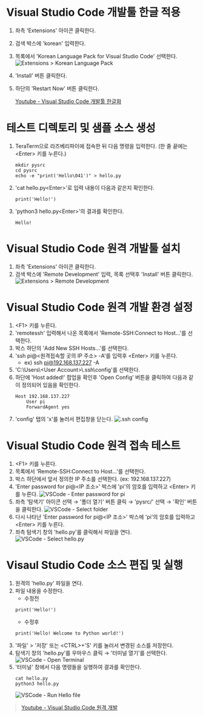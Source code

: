 # Visual Studio Code 개발툴 한글 적용

1. 좌측 'Extensions' 아이콘 클릭한다.
2. 검색 박스에 'korean' 입력한다.
3. 목록에서 'Korean Language Pack for Visual Studio Code' 선택한다.
   ![Extensions &gt; Korean Language Pack](../images/vscode-korean.jpg)
4. 'Install' 버튼 클릭한다.
5. 하단의 'Restart Now' 버튼 클릭한다.

   [Youtube - Visual Studio Code 개발툴 한글화](https://youtu.be/kx7kpDC5llg)


# 테스트 디렉토리 및 샘플 소스 생성

1. TeraTerm으로 라즈베리파이에 접속한 뒤 다음 명령을 입력한다. (한 줄 끝에는 &lt;Enter&gt; 키를 누른다.)
   <pre><code>mkdir pysrc
   cd pysrc
   echo -e "print('Hello\041')" &gt; hello.py</code>
   </pre>
2. 'cat hello.py&lt;Enter&gt;'로 입력 내용이 다음과 같은지 확인한다.
   <pre><code>print('Hello!')</code></pre>
3. 'python3 hello.py&lt;Enter&gt;'의 결과를 확인한다.
   <pre><code>Hello!</code></pre>


# Visual Studio Code 원격 개발툴 설치

1. 좌측 'Extensions' 아이콘 클릭한다.
2. 검색 박스에 'Remote Development' 입력, 목록 선택후 'Install' 버튼 클릭한다.
   ![Extensions &gt; Remote Development](../images/vscode-extensions-removedevelopment.jpg)


# Visual Studio Code 원격 개발 환경 설정

1. &lt;F1&gt; 키를 누른다.
2. 'remotessh' 입력해서 나온 목록에서 'Remote-SSH:Connect to Host...'를 선택한다.
3. 박스 하단의 'Add New SSH Hosts...'를 선택한다.
4. 'ssh pi@&lt;원격접속할 곳의 IP 주소&gt; -A'를 입력후 &lt;Enter&gt; 키를 누른다.
   * ex) ssh pi@192.168.137.227 -A
5. 'C:\\Users\\&lt;User Account&gt;\\.ssh\\config'를 선택한다.
6. 하단에 'Host added!' 팝업을 확인후 'Open Config' 버튼을 클릭하여 다음과 같이 정의되어 있음을 확인한다.
   <pre><code>Host 192.168.137.227
       User pi
       ForwardAgent yes</code>
   </pre>
7. 'config' 탭의 'x'를 눌러서 편집창을 닫는다.
   ![.ssh config](../images/vscode-sshconfig.jpg)


# Visual Studio Code 원격 접속 테스트

1. &lt;F1&gt; 키를 누른다.
2. 목록에서 'Remote-SSH:Connect to Host...'를 선택한다.
3. 박스 하단에서 앞서 정의한 IP 주소를 선택한다. (ex: 192.168.137.227)
4. 'Enter password for pi@&lt;IP 조소&gt;' 박스에 'pi'의 암호를 입력하고 &lt;Enter&gt; 키를 누른다.
   ![VSCode - Enter password for pi](../images/vscode-pi_pwd.jpg)
5. 좌측 '탐색기' 아이콘 선택 → '폴더 열기' 버튼 클릭 → 'pysrc/' 선택 → '확인' 버튼을 클릭한다.
   ![VSCode - Select folder](../images/vscode-sel_remotedir.jpg)
6. 다시 나타난 'Enter password for pi@&lt;IP 조소&gt;' 박스에 'pi'의 암호를 입력하고 &lt;Enter&gt; 키를 누른다.
7. 좌측 탐색기 창의 'hello.py'를 클릭해서 파일을 연다.
   ![VSCode - Select hello.py](../images/vscode-sel-hellofile.jpg)


# Visaul Studio Code 소스 편집 및 실행

1. 원격의 'hello.py' 파일을 연다.
2. 파일 내용을 수정한다.
   * 수정전
   <pre><code>print('Hello!')</code></pre>
   * 수정후
   <pre><code>print('Hello! Welcome to Python world!')</code></pre>
3. '파일' > '저장' 또는 &lt;CTRL&gt;+'S' 키를 눌러서 변경된 소스를 저장한다.
4. 탐색기 창의 'hello.py'를 우마우스 클릭 → '터미널 열기'를 선택한다.
   ![VSCode - Open Terminal](../images/vscode-open-term.jpg)
5. '터미널' 창에서 다음 명령들을 실행하여 결과를 확인한다.
   <pre><code>cat hello.py
   python3 hello.py</code>
   </pre>
   ![VSCode - Run Hello file](../images/vscode-run-hello.jpg)

> [Youtube - Visual Studio Code 원격 개발](https://youtu.be/UN92GX4sb6U)
